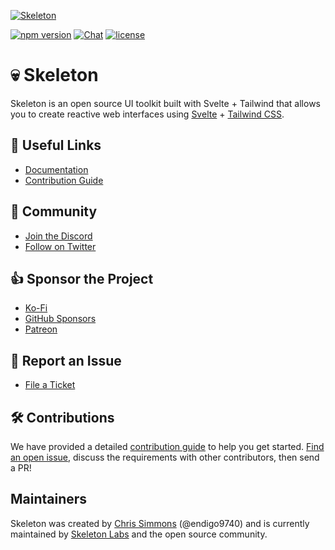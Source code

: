 [![Skeleton](https://user-images.githubusercontent.com/1509726/199282306-7454adcb-b765-4618-8438-67655a7dee47.png)](https://www.skeleton.dev/)

[![npm version](https://img.shields.io/npm/v/@skeletonlabs/skeleton?logo=npm&color=cb3837)](https://www.npmjs.com/package/@skeletonlabs/skeleton)
[![Chat](https://img.shields.io/discord/1003691521280856084?label=chat&logo=discord&color=7289da)](https://discord.gg/EXqV7W8MtY)
[![license](https://img.shields.io/badge/license-MIT-%23bada55)](https://github.com/skeletonlabs/skeleton/blob/master/LICENSE)

# 💀 Skeleton

Skeleton is an open source UI toolkit built with Svelte + Tailwind that allows you to create reactive web interfaces using [Svelte](https://svelte.dev/) + [Tailwind CSS](https://tailwindcss.com/).

## 🔗 Useful Links

- [Documentation](https://skeleton.dev/)
- [Contribution Guide](https://skeleton.dev/docs/contributing)
<!-- - [Project Roadmap](https://github.com/skeletonlabs/skeleton/wiki/%F0%9F%9B%A3%EF%B8%8F-The-Skeleton-Roadmap) -->

## 👋 Community

- [Join the Discord](https://discord.gg/EXqV7W8MtY)
- [Follow on Twitter](https://twitter.com/SkeletonUI)

## 👍 Sponsor the Project

- [Ko-Fi](https://ko-fi.com/skeletonlabs)
- [GitHub Sponsors](https://github.com/sponsors/skeletonlabs)
- [Patreon](https://patreon.com/user?u=83786276)

## 🐞 Report an Issue

- [File a Ticket](https://github.com/skeletonlabs/skeleton/issues/new/choose)

## 🛠️ Contributions

We have provided a detailed [contribution guide](https://www.skeleton.dev/docs/contributing) to help you get started. [Find an open issue](https://github.com/skeletonlabs/skeleton/issues), discuss the requirements with other contributors, then send a PR!

## Maintainers

Skeleton was created by [Chris Simmons](https://github.com/endigo9740) (@endigo9740) and is currently maintained by [Skeleton Labs](https://www.skeletonlabs.co/) and the open source community.
